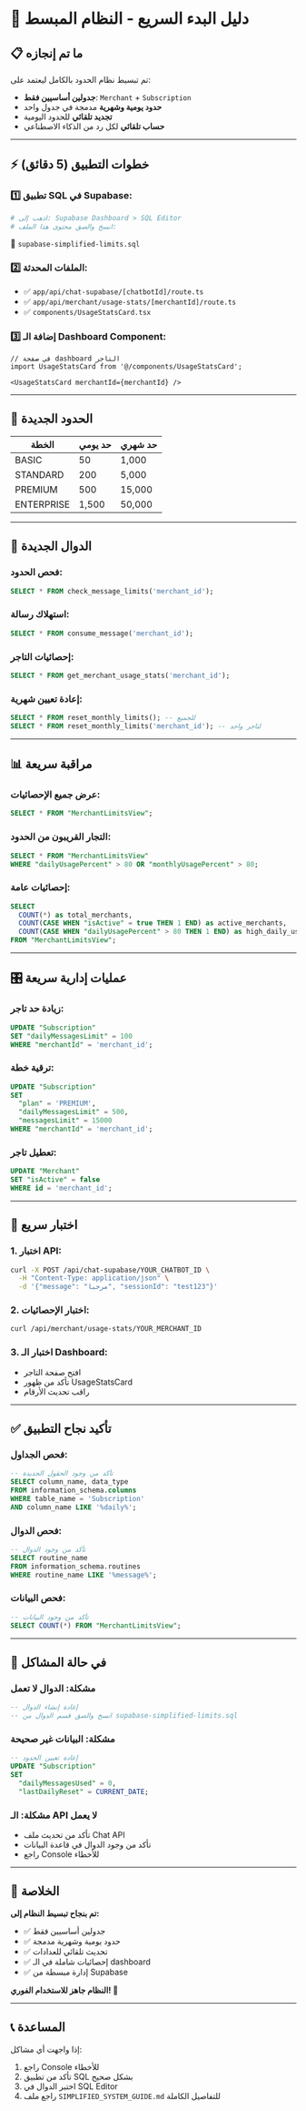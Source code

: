 # 🚀 دليل البدء السريع - النظام المبسط

## 📋 ما تم إنجازه

تم تبسيط نظام الحدود بالكامل ليعتمد على:
- **جدولين أساسيين فقط**: `Merchant` + `Subscription`
- **حدود يومية وشهرية** مدمجة في جدول واحد
- **تجديد تلقائي** للحدود اليومية
- **حساب تلقائي** لكل رد من الذكاء الاصطناعي

---

## ⚡ خطوات التطبيق (5 دقائق)

### 1️⃣ **تطبيق SQL في Supabase:**
```bash
# اذهب إلى: Supabase Dashboard > SQL Editor
# انسخ والصق محتوى هذا الملف:
```
📁 `supabase-simplified-limits.sql`

### 2️⃣ **الملفات المحدثة:**
- ✅ `app/api/chat-supabase/[chatbotId]/route.ts`
- ✅ `app/api/merchant/usage-stats/[merchantId]/route.ts` 
- ✅ `components/UsageStatsCard.tsx`

### 3️⃣ **إضافة الـ Dashboard Component:**
```tsx
// في صفحة dashboard التاجر
import UsageStatsCard from '@/components/UsageStatsCard';

<UsageStatsCard merchantId={merchantId} />
```

---

## 🎯 الحدود الجديدة

| الخطة | حد يومي | حد شهري |
|-------|---------|---------|
| BASIC | 50 | 1,000 |
| STANDARD | 200 | 5,000 |
| PREMIUM | 500 | 15,000 |
| ENTERPRISE | 1,500 | 50,000 |

---

## 🔧 الدوال الجديدة

### فحص الحدود:
```sql
SELECT * FROM check_message_limits('merchant_id');
```

### استهلاك رسالة:
```sql
SELECT * FROM consume_message('merchant_id');
```

### إحصائيات التاجر:
```sql
SELECT * FROM get_merchant_usage_stats('merchant_id');
```

### إعادة تعيين شهرية:
```sql
SELECT * FROM reset_monthly_limits(); -- للجميع
SELECT * FROM reset_monthly_limits('merchant_id'); -- لتاجر واحد
```

---

## 📊 مراقبة سريعة

### عرض جميع الإحصائيات:
```sql
SELECT * FROM "MerchantLimitsView";
```

### التجار القريبون من الحدود:
```sql
SELECT * FROM "MerchantLimitsView" 
WHERE "dailyUsagePercent" > 80 OR "monthlyUsagePercent" > 80;
```

### إحصائيات عامة:
```sql
SELECT 
  COUNT(*) as total_merchants,
  COUNT(CASE WHEN "isActive" = true THEN 1 END) as active_merchants,
  COUNT(CASE WHEN "dailyUsagePercent" > 80 THEN 1 END) as high_daily_usage
FROM "MerchantLimitsView";
```

---

## 🎛️ عمليات إدارية سريعة

### زيادة حد تاجر:
```sql
UPDATE "Subscription" 
SET "dailyMessagesLimit" = 100
WHERE "merchantId" = 'merchant_id';
```

### ترقية خطة:
```sql
UPDATE "Subscription" 
SET 
  "plan" = 'PREMIUM',
  "dailyMessagesLimit" = 500,
  "messagesLimit" = 15000
WHERE "merchantId" = 'merchant_id';
```

### تعطيل تاجر:
```sql
UPDATE "Merchant" 
SET "isActive" = false
WHERE id = 'merchant_id';
```

---

## 🧪 اختبار سريع

### 1. اختبار API:
```bash
curl -X POST /api/chat-supabase/YOUR_CHATBOT_ID \
  -H "Content-Type: application/json" \
  -d '{"message": "مرحبا", "sessionId": "test123"}'
```

### 2. اختبار الإحصائيات:
```bash
curl /api/merchant/usage-stats/YOUR_MERCHANT_ID
```

### 3. اختبار الـ Dashboard:
- افتح صفحة التاجر
- تأكد من ظهور UsageStatsCard
- راقب تحديث الأرقام

---

## ✅ تأكيد نجاح التطبيق

### فحص الجداول:
```sql
-- تأكد من وجود الحقول الجديدة
SELECT column_name, data_type 
FROM information_schema.columns 
WHERE table_name = 'Subscription' 
AND column_name LIKE '%daily%';
```

### فحص الدوال:
```sql
-- تأكد من وجود الدوال
SELECT routine_name 
FROM information_schema.routines 
WHERE routine_name LIKE '%message%';
```

### فحص البيانات:
```sql
-- تأكد من وجود البيانات
SELECT COUNT(*) FROM "MerchantLimitsView";
```

---

## 🚨 في حالة المشاكل

### مشكلة: الدوال لا تعمل
```sql
-- إعادة إنشاء الدوال
-- انسخ والصق قسم الدوال من supabase-simplified-limits.sql
```

### مشكلة: البيانات غير صحيحة
```sql
-- إعادة تعيين الحدود
UPDATE "Subscription" 
SET 
  "dailyMessagesUsed" = 0,
  "lastDailyReset" = CURRENT_DATE;
```

### مشكلة: الـ API لا يعمل
- تأكد من تحديث ملف Chat API
- تأكد من وجود الدوال في قاعدة البيانات
- راجع Console للأخطاء

---

## 🎊 الخلاصة

**تم بنجاح تبسيط النظام إلى:**
- ✅ جدولين أساسيين فقط
- ✅ حدود يومية وشهرية مدمجة
- ✅ تحديث تلقائي للعدادات
- ✅ إحصائيات شاملة في الـ dashboard
- ✅ إدارة مبسطة من Supabase

**النظام جاهز للاستخدام الفوري! 🚀**

---

## 📞 المساعدة

إذا واجهت أي مشاكل:
1. راجع Console للأخطاء
2. تأكد من تطبيق SQL بشكل صحيح
3. اختبر الدوال في SQL Editor
4. راجع ملف `SIMPLIFIED_SYSTEM_GUIDE.md` للتفاصيل الكاملة 